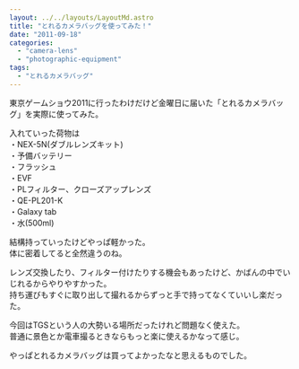 ```yaml
---
layout: ../../layouts/LayoutMd.astro
title: "とれるカメラバッグを使ってみた！"
date: "2011-09-18"
categories: 
  - "camera-lens"
  - "photographic-equipment"
tags: 
  - "とれるカメラバッグ"
---
```


東京ゲームショウ2011に行ったわけだけど金曜日に届いた「とれるカメラバッグ」を実際に使ってみた。

入れていった荷物は  
・NEX-5N(ダブルレンズキット)  
・予備バッテリー  
・フラッシュ  
・EVF  
・PLフィルター、クローズアップレンズ  
・QE-PL201-K  
・Galaxy tab  
・水(500ml)

結構持っていったけどやっぱ軽かった。  
体に密着してると全然違うのね。

レンズ交換したり、フィルター付けたりする機会もあったけど、かばんの中でいじれるからやりやすかった。  
持ち運びもすぐに取り出して撮れるからずっと手で持ってなくていいし楽だった。

今回はTGSという人の大勢いる場所だったけれど問題なく使えた。  
普通に景色とか電車撮るときならもっと楽に使えるかなって感じ。

やっぱとれるカメラバッグは買ってよかったなと思えるものでした。
